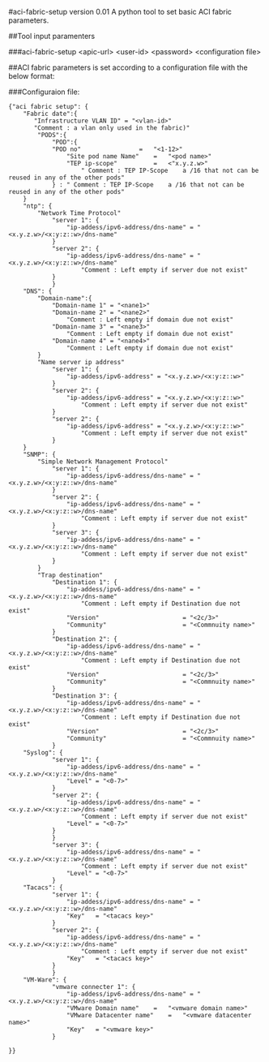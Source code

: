 #aci-fabric-setup version 0.01
A python tool to set basic ACI fabric parameters.##Tool input paramenters

###aci-fabric-setup \<apic-url> \<user-id> \<password> \<configuration file>##ACI fabric parameters is set according to a configuration file with the below format:
###Configuraion file:

	{"aci fabric setup": {
		"Fabric date":{
		   "Infrastructure VLAN ID" = "<vlan-id>"
		   "Comment : a vlan only used in the fabric)" 
			"PODS":{
				"POD":{
                "POD no"                =   "<1-12>"
					"Site pod name Name"	=	"<pod name>"
					"TEP ip-scope"			=	<"x.y.z.w>"
						" Comment : TEP IP-Scope	a /16 that not can be reused in any of the other pods"
				} : " Comment : TEP IP-Scope    a /16 that not can be reused in any of the other pods"
		}
		"ntp": {
			"Network Time Protocol"
   		 		"server 1": { 
      				"ip-addess/ipv6-address/dns-name" = "<x.y.z.w>/<x:y:z::w>/dns-name"
    			}
    			"server 2": { 
      				"ip-addess/ipv6-address/dns-name" = "<x.y.z.w>/<x:y:z::w>/dns-name"
						"Comment : Left empty if server due not exist"
    			}
    			}
		"DNS": {
			"Domain-name":{
				"Domain-name 1" = "<nane1>"
				"Domain-name 2" = "<nane2>"
					"Comment : Left empty if domain due not exist"
				"Domain-name 3" = "<nane3>"
					"Comment : Left empty if domain due not exist"
				"Domain-name 4" = "<nane4>"
					"Comment : Left empty if domain due not exist"
			}
			"Name server ip address"
   		 		"server 1": { 
      				"ip-addess/ipv6-address" = "<x.y.z.w>/<x:y:z::w>"
    			}
    			"server 2": { 
      				"ip-addess/ipv6-address" = "<x.y.z.w>/<x:y:z::w>"
						"Comment : Left empty if server due not exist"
    			}
    			"server 2": { 
      				"ip-addess/ipv6-address" = "<x.y.z.w>/<x:y:z::w>"
						"Comment : Left empty if server due not exist"
    			}
    	}
		"SNMP": {
			"Simple Network Management Protocol"
   		 		"server 1": { 
      				"ip-addess/ipv6-address/dns-name" = "<x.y.z.w>/<x:y:z::w>/dns-name"
    			}
    			"server 2": { 
      				"ip-addess/ipv6-address/dns-name" = "<x.y.z.w>/<x:y:z::w>/dns-name"
						"Comment : Left empty if server due not exist"
    			}
    			"server 3": { 
      				"ip-addess/ipv6-address/dns-name" = "<x.y.z.w>/<x:y:z::w>/dns-name"
						"Comment : Left empty if server due not exist"
    			}
    		}
			"Trap destination"
    			"Destination 1": { 
      				"ip-addess/ipv6-address/dns-name" = "<x.y.z.w>/<x:y:z::w>/dns-name"
						"Comment : Left empty if Destination due not exist"
					"Version"						= "<2c/3>"
					"Community"						= "<Commnuity name>"
    			}
    			"Destination 2": { 
      				"ip-addess/ipv6-address/dns-name" = "<x.y.z.w>/<x:y:z::w>/dns-name"
						"Comment : Left empty if Destination due not exist"
					"Version"						= "<2c/3>"
					"Community"						= "<Commnuity name>"
    			}
    			"Destination 3": { 
      				"ip-addess/ipv6-address/dns-name" = "<x.y.z.w>/<x:y:z::w>/dns-name"
						"Comment : Left empty if Destination due not exist"
					"Version"						= "<2c/3>"
					"Community"						= "<Commnuity name>"
    			}
		"Syslog": {
   		 		"server 1": { 
      				"ip-addess/ipv6-address/dns-name" = "<x.y.z.w>/<x:y:z::w>/dns-name"
					"Level"	= "<0-7>"
    			}
    			"server 2": { 
      				"ip-addess/ipv6-address/dns-name" = "<x.y.z.w>/<x:y:z::w>/dns-name"
						"Comment : Left empty if server due not exist"
					"Level"	= "<0-7>"
    			}
    			}
    			"server 3": { 
      				"ip-addess/ipv6-address/dns-name" = "<x.y.z.w>/<x:y:z::w>/dns-name"
						"Comment : Left empty if server due not exist"
					"Level"	= "<0-7>"
    			}
		"Tacacs": {
   		 		"server 1": { 
      				"ip-addess/ipv6-address/dns-name" = "<x.y.z.w>/<x:y:z::w>/dns-name"
					"Key"	= "<tacacs key>"
    			}
    			"server 2": { 
      				"ip-addess/ipv6-address/dns-name" = "<x.y.z.w>/<x:y:z::w>/dns-name"
						"Comment : Left empty if server due not exist"
					"Key"	= "<tacacs key>"
    			}
    			}
		"VM-Ware": {
   		 		"vmware connecter 1": { 
      				"ip-addess/ipv6-address/dns-name" = "<x.y.z.w>/<x:y:z::w>/dns-name"
					"VMware Domain name"	=	"<vmware domain name>"
					"VMware Datacenter name"	=	"<vmware datacenter name>"
					"Key"	= "<vmware key>"
    			}
    	
    }}	

